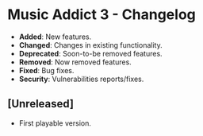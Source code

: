 # Music Addict 3 - Changelog

- **Added**: New features.
- **Changed**: Changes in existing functionality.
- **Deprecated**: Soon-to-be removed features.
- **Removed**: Now removed features.
- **Fixed**: Bug fixes.
- **Security**: Vulnerabilities reports/fixes.




## [Unreleased]

- First playable version.
